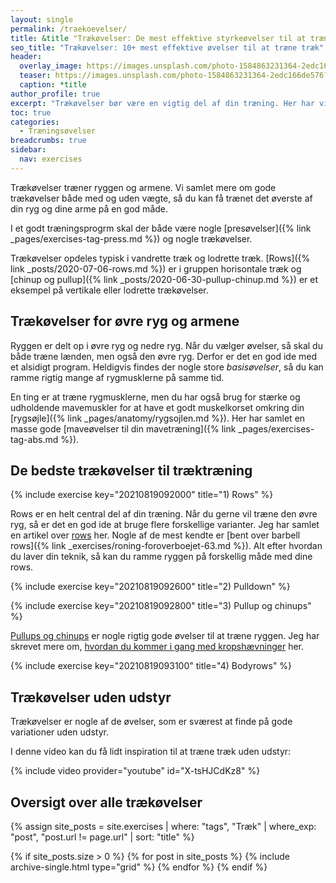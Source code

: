```yaml
---
layout: single
permalink: /traekoevelser/
title: &title "Trækøvelser: De mest effektive styrkeøvelser til at træne træk 🏋"
seo_title: "Trækøvelser: 10+ mest effektive øvelser til at træne træk"
header:
  overlay_image: https://images.unsplash.com/photo-1584863231364-2edc166de576?ixlib=rb-1.2.1&ixid=eyJhcHBfaWQiOjEyMDd9&auto=format&fit=crop&w=1950&q=5
  teaser: https://images.unsplash.com/photo-1584863231364-2edc166de576?ixlib=rb-1.2.1&ixid=eyJhcHBfaWQiOjEyMDd9&auto=format&fit=crop&w=400&q=5
  caption: *title
author_profile: true
excerpt: "Trækøvelser bør være en vigtig del af din træning. Her har vi samlet træk øvelser, som du kan bruge i din styrketræning. Vi har bla.a samlet de 10+ bedste trækøvelser."
toc: true
categories:
  - Træningsøvelser
breadcrumbs: true
sidebar:
  nav: exercises
---
```


Trækøvelser træner ryggen og armene. Vi samlet mere om gode trækøvelser både med og uden vægte, så du kan få trænet det øverste af din ryg og dine arme på en god måde.

I et godt træningsprogrm skal der både være nogle [presøvelser]({% link _pages/exercises-tag-press.md %}) og nogle trækøvelser.

Trækøvelser opdeles typisk i vandrette træk og lodrette træk. [Rows]({% link _posts/2020-07-06-rows.md %}) er i gruppen horisontale træk og [chinup og pullup]({% link _posts/2020-06-30-pullup-chinup.md %}) er et eksempel på vertikale eller lodrette trækøvelser.

## Trækøvelser for øvre ryg og armene

Ryggen er delt op i øvre ryg og nedre ryg. Når du vælger øvelser, så skal du både træne lænden, men også den øvre ryg. Derfor er det en god ide med et alsidigt program. Heldigvis findes der nogle store *basisøvelser*, så du kan ramme rigtig mange af rygmusklerne på samme tid.

En ting er at træne rygmusklerne, men du har også brug for stærke og udholdende mavemuskler for at have et godt muskelkorset omkring din [rygsøjle]({% link _pages/anatomy/rygsojlen.md %}). Her har samlet en masse gode [maveøvelser til din mavetræning]({% link _pages/exercises-tag-abs.md %}).

## De bedste trækøvelser til træktræning

{% include exercise key="20210819092000" title="1) Rows" %}

Rows er en helt central del af din træning. Når du gerne vil træne den øvre ryg, så er det en god ide at bruge flere forskellige varianter. Jeg har samlet en artikel over [rows](/rows/) her. Nogle af de mest kendte er [bent over barbell rows]({% link _exercises/roning-foroverboejet-63.md %}). Alt efter hvordan du laver din teknik, så kan du ramme ryggen på forskellig måde med dine rows.

{% include exercise key="20210819092600" title="2) Pulldown" %}

{% include exercise key="20210819092800" title="3) Pullup og chinups" %}

[Pullups og chinups](/chinup-vs-pullup/) er nogle rigtig gode øvelser til at træne ryggen. Jeg har skrevet mere om, [hvordan du kommer i gang med kropshævninger](/laer-kropshaevning-chinup-pullup-program/) her.

{% include exercise key="20210819093100" title="4) Bodyrows" %}

## Trækøvelser uden udstyr

Trækøvelser er nogle af de øvelser, som er sværest at finde på gode variationer uden udstyr.

I denne video kan du få lidt inspiration til at træne træk uden udstyr:

{% include video provider="youtube" id="X-tsHJCdKz8" %}

## Oversigt over alle trækøvelser

{% assign site_posts = site.exercises | where: "tags", "Træk" | where_exp: "post", "post.url != page.url" | sort: "title" %}

<div class="feature__wrapper">

{% if site_posts.size > 0 %}
  {% for post in site_posts %}
    {% include archive-single.html type="grid" %}
  {% endfor %}
{% endif %}

</div>
